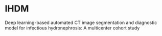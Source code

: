 # IHDM
Deep learning-based automated CT image segmentation and diagnostic model for infectious hydronephrosis: A multicenter cohort study

